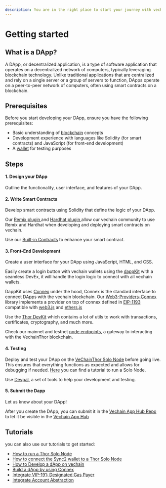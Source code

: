 ```yaml
---
description: You are in the right place to start your journey with vechain DApps
---
```


# Getting started

## What is a DApp?

A DApp, or decentralized application, is a type of software application that operates on a decentralized network of computers, typically leveraging blockchain technology. Unlike traditional applications that are centralized and rely on a single server or a group of servers to function, DApps operate on a peer-to-peer network of computers, often using smart contracts on a blockchain.

## Prerequisites

Before you start developing your DApp, ensure you have the following prerequisites:

* Basic understanding of [blockchain](../core-concepts/blockchain-a-crash-course/) concepts
* Development experience with languages like Solidity (for smart contracts) and JavaScript (for front-end development)
* A [wallet](../core-concepts/wallets/) for testing purposes

## Steps

#### 1. Design your DApp

Outline the functionality, user interface, and features of your DApp.

#### 2. **Write Smart Contracts**

Develop smart contracts using Solidity that define the logic of your DApp.&#x20;

Our [Remix plugin ](sdks-and-providers/vechain-and-remix.md)and [Hardhat plugin ](sdks-and-providers/hardhat-and-vechain/)allow our vechain community to use Remix and Hardhat when developing and deploying smart contracts on vechain.

Use our [Built-in Contracts](built-in-contracts.md) to enhance your smart contract.

#### 3. **Front-End Development**

Create a user interface for your DApp using JavaScript, HTML, and CSS. &#x20;

Easily create a login button with vechain wallets using the [dappKit](sdks-and-providers/dapp-kit/) with a seamless DevEx, it will handle the login logic to connect with all vechain wallets.&#x20;

DappKit uses [Connex](sdks-and-providers/connex/) under the hood, Connex is the standard interface to connect DApps with the vechain blockchain. Our [Web3-Providers-Connex](sdks-and-providers/usage.md) library implements a provider on top of connex defined in [EIP-1193](https://github.com/ethereum/EIPs/blob/master/EIPS/eip-1193.md) compatible with [web3.js](https://github.com/ChainSafe/web3.js) and [ethers.js](https://github.com/ethers-io/ethers.js)

Use the [Thor DevKit](sdks-and-providers/thor-devkit/) which contains a lot of utils to work with transactions, certificates, cryptography, and much more.

Check our mainnet and testnet [node endpoints](nodes.md), a gateway to interacting with the VechainThor blockchain.

#### 4. **Testing**

Deploy and test your DApp on the [VeChainThor Solo Node](../core-concepts/networks/thor-solo-node.md) before going live. This ensures that everything functions as expected and allows for debugging if needed. [Here](tutorials/how-to-run-a-thor-solo-node/) you can find a tutorial to run a Solo Node.

Use [Devpal](sdks-and-providers/devpal.md), a set of tools to help your development and testing.

#### 5. **Submit the Dapp**

Let us know about your DApp!&#x20;

After you create the DApp, you can submit it in the [Vechain App Hub Repo](https://github.com/vechain/app-hub#vechain-app-hub---submit-form) to let it be visible in the [Vechain App Hub](https://apps.vechain.org/#all)

## Tutorials

you can also use our tutorials to get started:

* [How to run a Thor Solo Node](tutorials/how-to-run-a-thor-solo-node/)
* [How to connect the Sync2 wallet to a Thor Solo Node](tutorials/how-to-connect-the-sync2-wallet-to-a-thor-solo-node.md)
* [How to Develop a dApp on vechain](tutorials/how-to-develop-a-dapp-on-vechain/)
* [Build a dApp by using Connex](tutorials/useful-tips-for-building-a-dapp-by-using-connex.md)
* [Integrate VIP-191: Designated Gas Payer](tutorials/vip-191-designated-gas-payer/)
* [Integrate Account Abstraction](tutorials/account-abstraction/)
